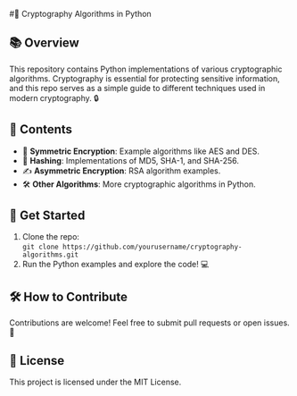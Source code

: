 #🔐 Cryptography Algorithms in Python

## 📚 Overview
This repository contains Python implementations of various cryptographic algorithms. Cryptography is essential for protecting sensitive information, and this repo serves as a simple guide to different techniques used in modern cryptography. 🔒

## 📂 Contents
- 🔑 **Symmetric Encryption**: Example algorithms like AES and DES.
- 🧩 **Hashing**: Implementations of MD5, SHA-1, and SHA-256.
- ✍️ **Asymmetric Encryption**: RSA algorithm examples.
- 🛠️ **Other Algorithms**: More cryptographic algorithms in Python.

## 🚀 Get Started
1. Clone the repo:  
   `git clone https://github.com/yourusername/cryptography-algorithms.git`
2. Run the Python examples and explore the code! 💻

## 🛠️ How to Contribute
Contributions are welcome! Feel free to submit pull requests or open issues. 🌟

## 📄 License
This project is licensed under the MIT License.
